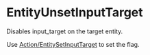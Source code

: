 # EntityUnsetInputTarget

Disables input\_target on the target entity.

Use [Action/EntitySetInputTarget](Action/EntitySetInputTarget) to set
the flag.
